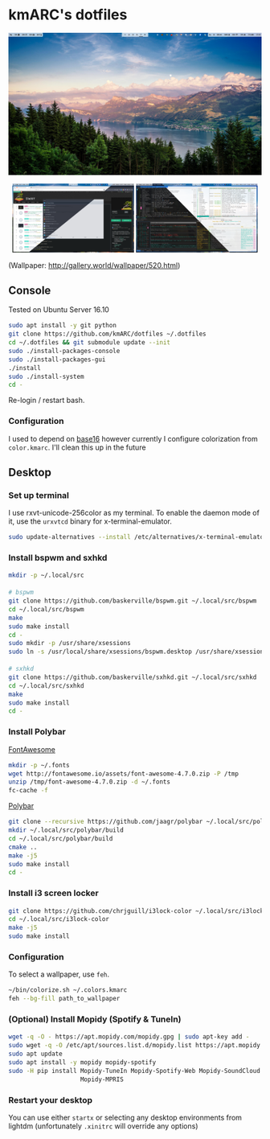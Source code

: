 # kmARC's dotfiles

<a href="images/desktop-empty.png"><img src="images/desktop-empty.png"></a>
<center>
<a href="images/desktop-full.png"><img src="images/desktop-full.png" width="48%"></a>
<a href="images/desktop-terminal.png"><img src="images/desktop-terminal.png" width="48%"></a>
</center>

(Wallpaper: http://gallery.world/wallpaper/520.html)

## Console

Tested on Ubuntu Server 16.10

``` bash
sudo apt install -y git python
git clone https://github.com/kmARC/dotfiles ~/.dotfiles
cd ~/.dotfiles && git submodule update --init
sudo ./install-packages-console
sudo ./install-packages-gui
./install
sudo ./install-system
cd -
```

Re-login / restart bash.

### Configuration

I used to depend on [base16] however currently I configure colorization from
`color.kmarc`. I'll clean this up in the future

[base16]: https://github.com/chriskempson/base16

## Desktop

### Set up terminal

I use rxvt-unicode-256color as my terminal. To enable the daemon mode of it, use
the `urxvtcd` binary for x-terminal-emulator.

```bash
sudo update-alternatives --install /etc/alternatives/x-terminal-emulator urxvtcd /usr/bin/urxvtcd 20
```

### Install bspwm and sxhkd

``` bash
mkdir -p ~/.local/src

# bspwm
git clone https://github.com/baskerville/bspwm.git ~/.local/src/bspwm
cd ~/.local/src/bspwm
make
sudo make install
cd -
sudo mkdir -p /usr/share/xsessions
sudo ln -s /usr/local/share/xsessions/bspwm.desktop /usr/share/xsessions/

# sxhkd
git clone https://github.com/baskerville/sxhkd.git ~/.local/src/sxhkd
cd ~/.local/src/sxhkd
make
sudo make install
cd -
```

### Install Polybar

[FontAwesome]

``` bash
mkdir -p ~/.fonts
wget http://fontawesome.io/assets/font-awesome-4.7.0.zip -P /tmp
unzip /tmp/font-awesome-4.7.0.zip -d ~/.fonts
fc-cache -f
```

[Polybar]

``` bash
git clone --recursive https://github.com/jaagr/polybar ~/.local/src/polybar
mkdir ~/.local/src/polybar/build
cd ~/.local/src/polybar/build
cmake ..
make -j5
sudo make install
cd -
```

[FontAwesome]: http://fontawesome.io/
[Polybar]: https://github.com/jaagr/polybar

### Install i3 screen locker

``` bash
git clone https://github.com/chrjguill/i3lock-color ~/.local/src/i3lock-color
cd ~/.local/src/i3lock-color
make -j5
sudo make install
```

### Configuration

To select a wallpaper, use `feh`.

``` bash
~/bin/colorize.sh ~/.colors.kmarc
feh --bg-fill path_to_wallpaper
```

### (Optional) Install Mopidy (Spotify & TuneIn)

``` bash
wget -q -O - https://apt.mopidy.com/mopidy.gpg | sudo apt-key add -
sudo wget -q -O /etc/apt/sources.list.d/mopidy.list https://apt.mopidy.com/jessie.list
sudo apt update
sudo apt install -y mopidy mopidy-spotify
sudo -H pip install Mopidy-TuneIn Mopidy-Spotify-Web Mopidy-SoundCloud \
                    Mopidy-MPRIS
```


### Restart your desktop

You can use either `startx` or selecting any desktop environments from lightdm
(unfortunately `.xinitrc` will override any options)
